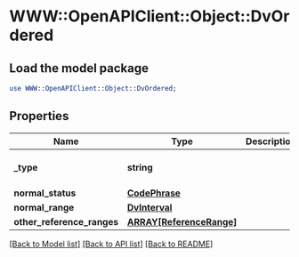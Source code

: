 # WWW::OpenAPIClient::Object::DvOrdered

## Load the model package
```perl
use WWW::OpenAPIClient::Object::DvOrdered;
```

## Properties
Name | Type | Description | Notes
------------ | ------------- | ------------- | -------------
**_type** | **string** |  | [optional] [default to &#39;DV_ORDERED&#39;]
**normal_status** | [**CodePhrase**](CodePhrase.md) |  | [optional] 
**normal_range** | [**DvInterval**](DvInterval.md) |  | [optional] 
**other_reference_ranges** | [**ARRAY[ReferenceRange]**](ReferenceRange.md) |  | [optional] 

[[Back to Model list]](../README.md#documentation-for-models) [[Back to API list]](../README.md#documentation-for-api-endpoints) [[Back to README]](../README.md)


